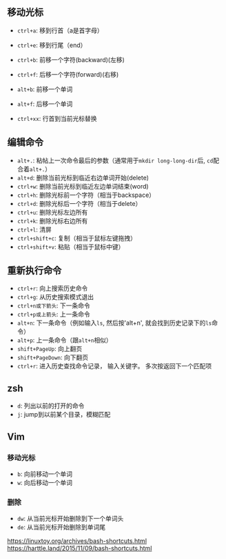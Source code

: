 ## 移动光标

* `ctrl+a`: 移到行首（a是首字母） 
* `ctrl+e`: 移到行尾（end）
* `ctrl+b`: 前移一个字符(backward)(左移)
* `ctrl+f`: 后移一个字符(forward)(右移)
* `alt+b`:  前移一个单词
* `alt+f`:  后移一个单词

* `ctrl+xx`: 行首到当前光标替换

## 编辑命令
* `alt+.`: 粘帖上一次命令最后的参数（通常用于`mkdir long-long-dir`后, `cd`配合着`alt+.`）
* `alt+d`: 删除当前光标到临近右边单词开始(delete)
* `ctrl+w`: 删除当前光标到临近左边单词结束(word)
* `ctrl+h`: 删除光标前一个字符（相当于backspace）
* `ctrl+d`: 删除光标后一个字符（相当于delete）
* `ctrl+u`: 删除光标左边所有
* `ctrl+k`: 删除光标右边所有
* `ctrl+l`: 清屏
* `ctrl+shift+c`: 复制（相当于鼠标左键拖拽）
* `ctrl+shift+v`: 粘贴（相当于鼠标中键）

## 重新执行命令

* `ctrl+r`: 向上搜索历史命令
* `ctrl+g`: 从历史搜索模式退出
* `ctrl+n或下箭头`: 下一条命令
* `ctrl+p或上箭头`: 上一条命令
* `alt+n`: 下一条命令（例如输入`ls`, 然后按'alt+n', 就会找到历史记录下的`ls`命令）
* `alt+p`: 上一条命令（跟`alt+n`相似）
* `shift+PageUp`: 向上翻页
* `shift+PageDown`: 向下翻页
* `ctrl+r`: 进入历史查找命令记录， 输入关键字。 多次按返回下一个匹配项





## zsh

* `d`: 列出以前的打开的命令
* `j`: jump到以前某个目录，模糊匹配

## Vim

### 移动光标

* `b`: 向前移动一个单词
* `w`: 向后移动一个单词

### 删除

* `dw`: 从当前光标开始删除到下一个单词头
* `de`: 从当前光标开始删除到单词尾


https://linuxtoy.org/archives/bash-shortcuts.html
https://harttle.land/2015/11/09/bash-shortcuts.html